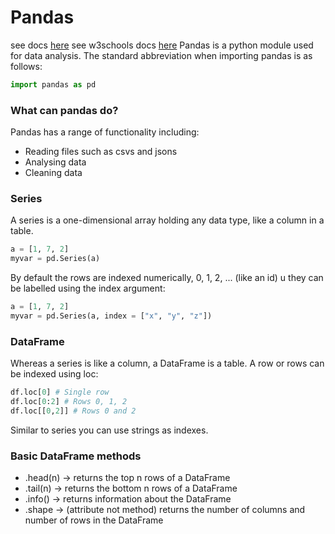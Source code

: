 # Pandas

see docs [here](https://pandas.pydata.org/docs/)
see w3schools docs [here](https://www.w3schools.com/python/pandas/default.asp)
Pandas is a python module used for data analysis. The standard abbreviation when importing pandas is as follows:

```py
import pandas as pd
```

### What can pandas do?
Pandas has a range of functionality including:

- Reading files such as csvs and jsons
- Analysing data
- Cleaning data

### Series

A series is a one-dimensional array holding any data type, like a column in a table.

```py
a = [1, 7, 2]
myvar = pd.Series(a)
```

By default the rows are indexed numerically, 0, 1, 2, ... (like an id) u they can be labelled using the index argument:

```py
a = [1, 7, 2]
myvar = pd.Series(a, index = ["x", "y", "z"])
```

### DataFrame

Whereas a series is like a column, a DataFrame is a table. A row or rows can be indexed using loc:

```py
df.loc[0] # Single row
df.loc[0:2] # Rows 0, 1, 2
df.loc[[0,2]] # Rows 0 and 2
```

Similar to series you can use strings as indexes.

### Basic DataFrame methods

- .head(n) -> returns the top n rows of a DataFrame
- .tail(n) -> returns the bottom n rows of a DataFrame
- .info()  -> returns information about the DataFrame
- .shape -> (attribute not method) returns the number of columns and number of rows in the DataFrame

